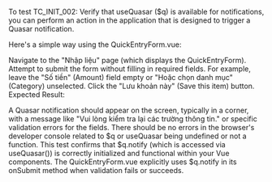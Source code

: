 To test TC_INIT_002: Verify that useQuasar ($q) is available for notifications, you can perform an action in the application that is designed to trigger a Quasar notification.

Here's a simple way using the QuickEntryForm.vue:

Navigate to the "Nhập liệu" page (which displays the QuickEntryForm).
Attempt to submit the form without filling in required fields. For example, leave the "Số tiền" (Amount) field empty or "Hoặc chọn danh mục" (Category) unselected.
Click the "Lưu khoản này" (Save this item) button.
Expected Result:

A Quasar notification should appear on the screen, typically in a corner, with a message like "Vui lòng kiểm tra lại các trường thông tin." or specific validation errors for the fields.
There should be no errors in the browser's developer console related to $q or useQuasar being undefined or not a function.
This test confirms that $q.notify (which is accessed via useQuasar()) is correctly initialized and functional within your Vue components. The QuickEntryForm.vue explicitly uses $q.notify in its onSubmit method when validation fails or succeeds.